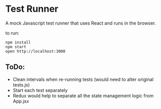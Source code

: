 # Test Runner
A mock Javascript test runner that uses React and runs in the browser.

to run:
```
npm install
npm start
open http://localhost:3000
```

## ToDo:
 - Clean intervals when re-running tests (would need to alter original tests.js)
 - Start each test separately
 - Redux would help to separate all the state management logic from App.jsx
